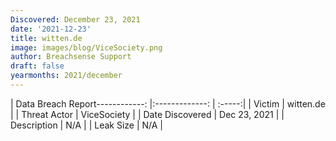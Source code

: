 ```yaml
---
Discovered: December 23, 2021
date: '2021-12-23'
title: witten.de
image: images/blog/ViceSociety.png
author: Breachsense Support
draft: false
yearmonths: 2021/december
---
```


| Data Breach Report------------:   |:-------------:    | :-----:|
| Victim    | witten.de      | 
| Threat Actor    | ViceSociety      | 
| Date Discovered    | Dec 23, 2021      | 
| Description    | N/A      | 
| Leak Size    | N/A      | 

